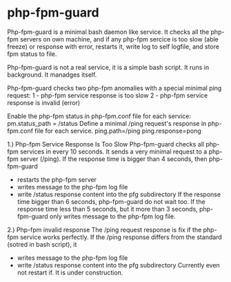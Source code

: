 # php-fpm-guard
Php-fpm-guard is a minimal bash daemon like service. It checks all the php-fpm servers on own machine, and if any php-fpm sercice is too slow (able freeze) or response with error, restarts it,
write log to self logfile, and store fpm status to file.

Php-fpm-guard is not a real service, it is a simple bash script. It runs in background. It manadges itself.

Php-fpm-guard checks two php-fpm anomalies with a special minimal ping request:
1 - php-fpm service response is too slow
2 - php-fpm service response is invalid (error)

Enable the php-fpm status in php-fpm.conf file for each service:
    pm.status_path = /status
Define a minimal /ping request's response in php-fpm.conf file for each service.
    ping.path=/ping
    ping.response=pong

1.) Php-fpm Service Response Is Too Slow
Php-fpm-guard checks all php-fpm services in every 10 seconds. It sends a very minimal request to a php-fpm server (/ping). 
If the response time is bigger than 4 seconds, then php-fpm-guard 
- restarts the php-fpm server
- writes message to the php-fpm log file
- write /status response content into the pfg subdirectory
If the response time bigger than 6 seconds, php-fpm-guard do not wait too.
If the response time less than 5 seconds, but it more than 3 seconds, php-fpm-guard only writes message to the php-fpm log file.

2.) Php-fpm invalid response
The /ping request response is fix if the php-fpm service works perfectly.
If the /ping response differs from the standard (sotred in bash script), it 
- writes message to the php-fpm log file
- write /status response content into the pfg subdirectory
Currently even not restart if. It is under construction.
